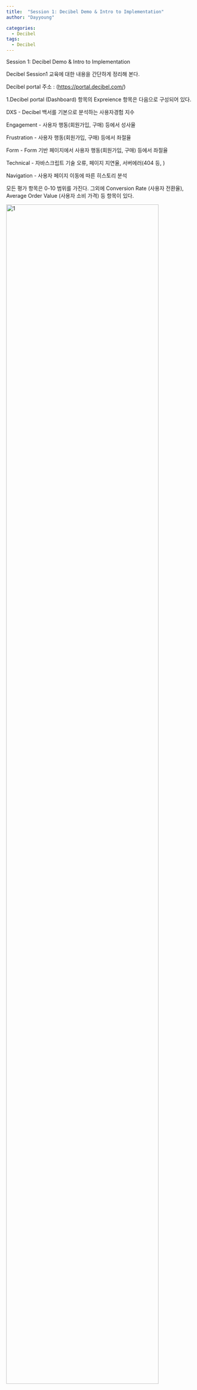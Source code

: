 ```yaml
---
title:  "Session 1: Decibel Demo & Intro to Implementation"
author: "Dayyoung"

categories:
  - Decibel
tags:
  - Decibel
---
```


<script src="https://code.jquery.com/jquery-1.12.4.min.js"></script>
<script> 

$(function(){
  $('img').click(function(e) {
      // prevents the default action of the link's click-event ('e'), above
      e.preventDefault();
      var img_to_load = $(this)[0].src,
          imgWindow = window.open(img_to_load, 'imgWindow');
  });
})

</script>

Session 1: Decibel Demo & Intro to Implementation

Decibel Session1 교육에 대한 내용을 간단하게 정리해 본다.

Decibel portal 주소 :
(https://portal.decibel.com/)


1.Decibel portal (Dashboard) 항목의 Expreience 항목은 다음으로 구성되어 있다.

DXS - Decibel 백서를 기본으로 분석하는 사용자경험 지수 

Engagement - 사용자 행동(회원가입, 구매) 등에서 성사율

Frustration - 사용자 행동(회원가입, 구매) 등에서 좌절율

Form - Form 기반 페이지에서 사용자 행동(회원가입, 구매) 등에서 좌절율

Technical - 자바스크립트 기술 오류, 페이지 지연율, 서버에러(404 등, )

Navigation - 사용자 페이지 이동에 따른 히스토리 분석

모든 평가 항목은 0-10 범위를 가진다.
그외에 Conversion Rate (사용자 전환율), Average Order Value (사용자 소비 가격) 등 항목이 있다.

<img style= "width:90%; max-width: 500px;" alt="1" src="/assets/img/20220503/1.png">

2.각각의 항목을 세부선택하면 Analyze 항목으로 이동하는데 세세한 내용을 살펴볼 수 있다.

Analyze > Session - PC/Mobile, 브라우저, 국가별, 페이지 유지시간, DXS 등을 사용자 별로 확인할 수 있다.
Action 버튼을 누르면 Session Replay 가 실행된다.

<img style= "width:90%; max-width: 500px;" alt="1" src="/assets/img/20220503/2.png">

3.Session Replay 항목은 과거 사용자 경험에 대해서 기간별/행동별로 조회가 가능하다.

Session Replay 기능이 흥미로운 것은 사용자 개인별로 당시화면을 재현해 볼수 있다는 점이다.

시간대별로 변하는 요소는 다음과 같다.

- DXS 점수변화 

- 사용자 마우스 커서 이동 

- 사용자 네비게이션

<img style= "width:90%; max-width: 500px;" alt="1" src="/assets/img/20220503/3.png">

4.Define > Segments 항목에서 이벤트 설정이 가능하다.

Segment 는 일종의 북마크/Cusom 기능인것 같은데 기능별로 Segments 설정이 가능하다.

- Behavior

- DXS

- Engagement

- Form

- Intergration

- Mddallia Digital

- Technical

- Traffic

- Visitor

- Custom

<img style= "width:90%; max-width: 500px;" alt="1" src="/assets/img/20220503/4.png">

5.Analyze > Heatmap 항목에서 사용자 동선 분석이 가능하다. 

Heatmap 항목은 커서 또는 스크롤 동선의 분석화면 이다.

관리자는 열화상카메라 형태로 사용자들의 동선을 추적할 수 있다.

클릭이 가능한 요소들만 집합하여 표시 할 수도 있다.

또는 클릭이 불가능한 항목들의 miss click 역시 확인해 볼 수 있다.

<img style= "width:90%; max-width: 500px;" alt="1" src="/assets/img/20220503/5.png">

6.Analyze > Funnel 항목에서 이벤트 설정이 가능하다.

특정 네비게이션 홯동에 Funnel 를 설정할 수 있다.

예시에서는 Checkout 활동을 예로 설명하였다.

Checkout을 시도한 총 사용자 중에서 최종단계까지 진입한 사용자 지표를 구할 수 있다.

이탈한 사용자의 다음 네비게이션 및 종착지가 어디인지 그래프로 표시할 수 있다.

이탈한 사용자의 경우 조회하여 Session Replay 를 사용하여 개인별 분석할 수 있다.

<img style= "width:90%; max-width: 500px;" alt="1" src="/assets/img/20220503/6.png">

7.Discover 항목에서 이벤트 설정이 가능하다.

Discover는 일종의 요약화면으로 필터 설정이 가능하며 아래 기능들에 설정할 수 있다.

- Journey

- Pages

- Segments

- Forms

- DXS

<img style= "width:90%; max-width: 500px;" alt="1" src="/assets/img/20220503/7.png">

8.Decibel Dashboard 는 Customize가 가능하다.

Decibel Dashboard 를 사용하여 시작화면을 변경할 수 있으며, 관리자는 계정별로 화면을 설정 할 수있다.

<img style= "width:90%; max-width: 500px;" alt="1" src="/assets/img/20220503/8.png">

1일차 교육소감 :

확실히 CX 솔루션 중에서도 다양한 기능을 가진것 같다.

특히, Session Replay 기능에서 사용자경험을 재현하는 부분에서는 정말 인상깊다. 

사용자 정보를 방대하게 수집하는 것으로 보여지는데 고객사에서 가능한 것인지 의문이다.

특히, Form 데이터를 수집하는 부분에서 사용자 개인정보 문제를 어떻게 해결할 것인지 궁금하다.

예시로 설명한 이커머스, 여행상품등에 적합한 솔루션인 것 같다.

감사합니다.